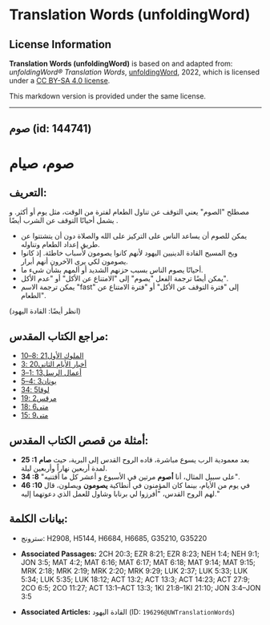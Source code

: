 # Translation Words (unfoldingWord)

## License Information

**Translation Words (unfoldingWord)** is based on and adapted from: _unfoldingWord® Translation Words_, [unfoldingWord](https://unfoldingword.org/utw), 2022, which is licensed under a [CC BY-SA 4.0 license](https://creativecommons.org/licenses/by-sa/4.0/legalcode.en).

This markdown version is provided under the same license.



--------------------------------

## صوم (id: 144741)

صوم، صيام
=========

التعريف:
--------

مصطلح "الصوم" يعني التوقف عن تناول الطعام لفترة من الوقت، مثل يوم أو أكثر. و يشمل أحيانًا التوقف عن الشرب أيضًا .

* يمكن للصوم أن يساعد الناس على التركيز على الله والصلاة دون أن يتشتتوا عن طريق إعداد الطعام وتناوله.
* وبخ المسيح القادة الدينيين اليهود لأنهم كانوا يصومون لأسباب خاطئة. إذ كانوا يصومون لكي يرى الآخرون أنهم أبرار.
* أحيانًا يصوم الناس بسبب حزنهم الشديد أو ألمهم بشأن شيء ما.
* يمكن أيضًا ترجمة الفعل "يصوم" إلى "الامتناع عن الأكل" أو "عدم الأكل".
* يمكن ترجمة الاسم "fast" إلى "فترة التوقف عن الأكل" أو "فترة الامتناع عن الطعام".

(انظر أيضًا: القادة اليهود)

مراجع الكتاب المقدس:
--------------------

* [الملوك الأول21 :8–10](https://ref.ly/1Kgs21:8-1Kgs21:10)
* [أخبار الأيام الثاني20 :3](https://ref.ly/2Chr20:3)
* [أعمال الرسل13 :1–3](https://ref.ly/Acts13:1-Acts13:3)
* [يونان3 :4–5](https://ref.ly/Jonah3:4-Jonah3:5)
* [لوقا5 :34](https://ref.ly/Luke5:34)
* [مرقس2 :19](https://ref.ly/Mark2:19)
* [متى6 :18](https://ref.ly/Matt6:18)
* [متى9 :15](https://ref.ly/Matt9:15)

أمثلة من قصص الكتاب المقدس:
---------------------------

* **25 :1** بعد معمودية الرب يسوع مباشرة، قاده الروح القدس إلى البرية، حيث **صام** لمدة أربعين نهاراً وأربعين ليلة.
* **34 :8** "على سبيل المثال، أنا **أصوم** مرتين في الأسبوع و أعشر كل ما أقتنيه".
* **46 :10** في يوم من الأيام، بينما كان المؤمنون في أنطاكية **يصومون** ويصلون، قال لهم الروح القدس، "أفرزوا لي برنابا وشاول للعمل الذي دعوتهما إليه."

بيانات الكلمة:
--------------

* سترونج: H2908, H5144, H6684, H6685, G35210, G35220

* **Associated Passages:** 2CH 20:3; EZR 8:21; EZR 8:23; NEH 1:4; NEH 9:1; JON 3:5; MAT 4:2; MAT 6:16; MAT 6:17; MAT 6:18; MAT 9:14; MAT 9:15; MRK 2:18; MRK 2:19; MRK 2:20; MRK 9:29; LUK 2:37; LUK 5:33; LUK 5:34; LUK 5:35; LUK 18:12; ACT 13:2; ACT 13:3; ACT 14:23; ACT 27:9; 2CO 6:5; 2CO 11:27; ACT 13:1–ACT 13:3; 1KI 21:8–1KI 21:10; JON 3:4–JON 3:5
* **Associated Articles:** القادة اليهود (ID: `196296@UWTranslationWords`)

